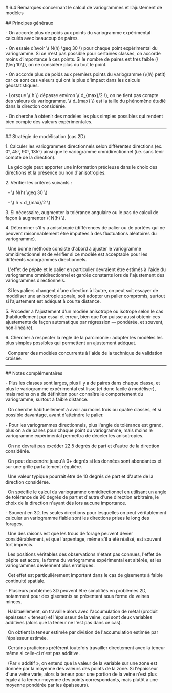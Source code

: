 \# 6.4 Remarques concernant le calcul de variogrammes et l’ajustement de modèles



\## Principes généraux



\- On accorde plus de poids aux points du variogramme expérimental calculés avec beaucoup de paires.  

\- On essaie d’avoir \\( N(h) \\geq 30 \\) pour chaque point expérimental du variogramme. Si ce n’est pas possible pour certaines classes, on accorde moins d’importance à ces points. Si le nombre de paires est très faible (\\(\\leq 10\\)), on ne considère plus du tout le point.  

\- On accorde plus de poids aux premiers points du variogramme (\\(h\\) petit) car ce sont ces valeurs qui ont le plus d'impact dans les calculs géostatistiques.  

\- Lorsque \\( h \\) dépasse environ \\( d\_{max}/2 \\), on ne tient pas compte des valeurs du variogramme. \\( d\_{max} \\) est la taille du phénomène étudié dans la direction considérée.  

\- On cherche à obtenir des modèles les plus simples possibles qui rendent bien compte des valeurs expérimentales.



---



\## Stratégie de modélisation (cas 2D)



1\. Calculer les variogrammes directionnels selon différentes directions (ex. 0°, 45°, 90°, 135°) ainsi que le variogramme omnidirectionnel (i.e. sans tenir compte de la direction).  

&nbsp;  La géologie peut apporter une information précieuse dans le choix des directions et la présence ou non d'anisotropies.



2\. Vérifier les critères suivants :  

&nbsp;  - \\( N(h) \\geq 30 \\)  

&nbsp;  - \\( h < d\_{max}/2 \\)



3\. Si nécessaire, augmenter la tolérance angulaire ou le pas de calcul de façon à augmenter \\( N(h) \\).



4\. Déterminer s'il y a anisotropie (différences de palier ou de portées qui ne peuvent raisonnablement être imputées à des fluctuations aléatoires du variogramme).  

&nbsp;  Une bonne méthode consiste d'abord à ajuster le variogramme omnidirectionnel et de vérifier si ce modèle est acceptable pour les différents variogrammes directionnels.  

&nbsp;  L'effet de pépite et le palier en particulier devraient être estimés à l'aide du variogramme omnidirectionnel et gardés constants lors de l'ajustement des variogrammes directionnels.  

&nbsp;  Si les paliers changent d’une direction à l’autre, on peut soit essayer de modéliser une anisotropie zonale, soit adopter un palier compromis, surtout si l’ajustement est adéquat à courte distance.



5\. Procéder à l'ajustement d'un modèle anisotrope ou isotrope selon le cas (habituellement par essai et erreur, bien que l'on puisse aussi obtenir ces ajustements de façon automatique par régression — pondérée, et souvent, non-linéaire).



6\. Chercher à respecter la règle de la parcimonie : adopter les modèles les plus simples possibles qui permettent un ajustement adéquat.  

&nbsp;  Comparer des modèles concurrents à l'aide de la technique de validation croisée.



---



\## Notes complémentaires



\- Plus les classes sont larges, plus il y a de paires dans chaque classe, et plus le variogramme expérimental est lisse (et donc facile à modéliser), mais moins on a de définition pour connaître le comportement du variogramme, surtout à faible distance.  

&nbsp; On cherche habituellement à avoir au moins trois ou quatre classes, et si possible davantage, avant d'atteindre le palier.



\- Pour les variogrammes directionnels, plus l'angle de tolérance est grand, plus on a de paires pour chaque point du variogramme, mais moins le variogramme expérimental permettra de déceler les anisotropies.  

&nbsp; On ne devrait pas excéder 22.5 degrés de part et d'autre de la direction considérée.  

&nbsp; On peut descendre jusqu'à 0+ degrés si les données sont abondantes et sur une grille parfaitement régulière.  

&nbsp; Une valeur typique pourrait être de 10 degrés de part et d'autre de la direction considérée.  

&nbsp; On spécifie le calcul du variogramme omnidirectionnel en utilisant un angle de tolérance de 90 degrés de part et d'autre d'une direction arbitraire, le choix de la direction n'ayant dès lors aucune importance.



\- Souvent en 3D, les seules directions pour lesquelles on peut véritablement calculer un variogramme fiable sont les directions prises le long des forages.  

&nbsp; Une des raisons est que les trous de forage peuvent dévier considérablement, et que l'arpentage, même s'il a été réalisé, est souvent fort imprécis.  

&nbsp; Les positions véritables des observations n'étant pas connues, l'effet de pépite est accru, la forme du variogramme expérimental est altérée, et les variogrammes deviennent plus erratiques.  

&nbsp; Cet effet est particulièrement important dans le cas de gisements à faible continuité spatiale.



\- Plusieurs problèmes 3D peuvent être simplifiés en problèmes 2D, notamment pour des gisements se présentant sous forme de veines minces.  

&nbsp; Habituellement, on travaille alors avec l'accumulation de métal (produit épaisseur × teneur) et l'épaisseur de la veine, qui sont deux variables additives (alors que la teneur ne l'est pas dans ce cas).  

&nbsp; On obtient la teneur estimée par division de l'accumulation estimée par l'épaisseur estimée.  

&nbsp; Certains praticiens préfèrent toutefois travailler directement avec la teneur même si celle-ci n'est pas additive.  

&nbsp; (Par « additif », on entend que la valeur de la variable sur une zone est donnée par la moyenne des valeurs des points de la zone. Si l'épaisseur d'une veine varie, alors la teneur pour une portion de la veine n'est plus égale à la teneur moyenne des points correspondants, mais plutôt à une moyenne pondérée par les épaisseurs).



